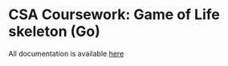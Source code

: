 # CSA Coursework: Game of Life skeleton (Go)

All documentation is available [here](https://uob-csa.github.io/gol-docs/)
